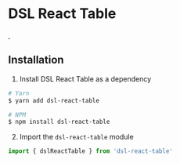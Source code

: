 #  DSL React Table

<a href="https://npmjs.com/package/dsl-react-table" target="\_parent">
  <img alt="" src="https://img.shields.io/badge/npm-download-green.svg" />
</a>
<a href="https://github.com/tannerlinsley/react-table" target="\_parent">
  <img alt="" src="https://img.shields.io/github/followers/leonqi800.svg?label=Start&style=social" />
</a>

## Installation

1.  Install DSL React Table as a dependency

```bash
# Yarn
$ yarn add dsl-react-table

# NPM
$ npm install dsl-react-table
```

2.  Import the `dsl-react-table` module

```javascript
import { dslReactTable } from 'dsl-react-table'
```
